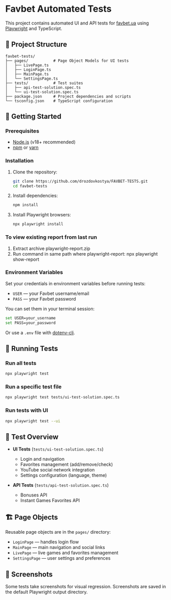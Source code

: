 # Favbet Automated Tests

This project contains automated UI and API tests for [favbet.ua](https://www.favbet.ua) using [Playwright](https://playwright.dev/) and TypeScript.

## 📁 Project Structure

```
favbet-tests/
├── pages/           # Page Object Models for UI tests
│   ├── LivePage.ts
│   ├── LoginPage.ts
│   ├── MainPage.ts
│   └── SettingsPage.ts
├── tests/           # Test suites
│   ├── api-test-solution.spec.ts
│   └── ui-test-solution.spec.ts
├── package.json     # Project dependencies and scripts
└── tsconfig.json    # TypeScript configuration
```

## 🚀 Getting Started

### Prerequisites

- [Node.js](https://nodejs.org/) (v18+ recommended)
- [npm](https://www.npmjs.com/) or [yarn](https://yarnpkg.com/)

### Installation

1. Clone the repository:
    ```sh
    git clone https://github.com/drozdovkostya/FAVBET-TESTS.git
    cd favbet-tests
    ```

2. Install dependencies:
    ```sh
    npm install
    ```

3. Install Playwright browsers:
    ```sh
    npx playwright install
    ```

### To view existing report from last run

1. Extract archive playwright-report.zip
2. Run command in same path where playwright-report: npx playwright show-report

### Environment Variables

Set your credentials in environment variables before running tests:

- `USER` — your Favbet username/email
- `PASS` — your Favbet password

You can set them in your terminal session:
```sh
set USER=your_username
set PASS=your_password
```
Or use a `.env` file with [dotenv-cli](https://www.npmjs.com/package/dotenv-cli).

## 🧪 Running Tests

### Run all tests

```sh
npx playwright test
```

### Run a specific test file

```sh
npx playwright test tests/ui-test-solution.spec.ts
```

### Run tests with UI

```sh
npx playwright test --ui
```

## 📝 Test Overview

- **UI Tests** (`tests/ui-test-solution.spec.ts`)
  - Login and navigation
  - Favorites management (add/remove/check)
  - YouTube social network integration
  - Settings configuration (language, theme)

- **API Tests** (`tests/api-test-solution.spec.ts`)
  - Bonuses API
  - Instant Games Favorites API

## 🏗️ Page Objects

Reusable page objects are in the `pages/` directory:
- `LoginPage` — handles login flow
- `MainPage` — main navigation and social links
- `LivePage` — live games and favorites management
- `SettingsPage` — user settings and preferences

## 📸 Screenshots

Some tests take screenshots for visual regression. Screenshots are saved in the default Playwright output directory.

